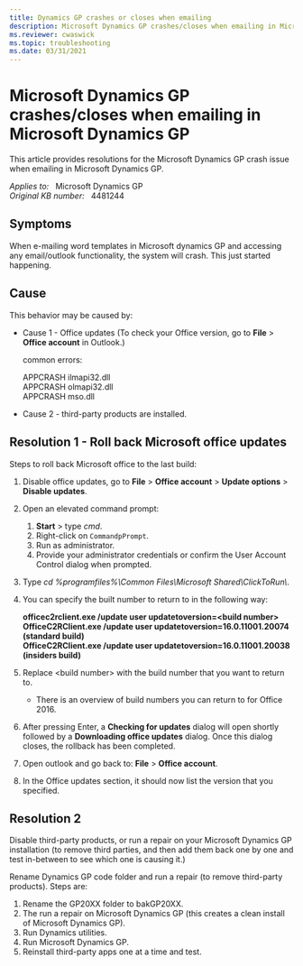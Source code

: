 ```yaml
---
title: Dynamics GP crashes or closes when emailing
description: Microsoft Dynamics GP crashes/closes when emailing in Microsoft Dynamics GP. Provides resolutions.
ms.reviewer: cwaswick
ms.topic: troubleshooting
ms.date: 03/31/2021
---
```

# Microsoft Dynamics GP crashes/closes when emailing in Microsoft Dynamics GP

This article provides resolutions for the Microsoft Dynamics GP crash issue when emailing in Microsoft Dynamics GP.

_Applies to:_ &nbsp; Microsoft Dynamics GP  
_Original KB number:_ &nbsp; 4481244

## Symptoms

When e-mailing word templates in Microsoft dynamics GP and accessing any email/outlook functionality, the system will crash. This just started happening.

## Cause

This behavior may be caused by:

- Cause 1 - Office updates  (To check your Office version, go to **File** > **Office account** in Outlook.)

  common errors:

  APPCRASH ilmapi32.dll  
  APPCRASH olmapi32.dll  
  APPCRASH mso.dll

- Cause 2 - third-party products are installed.

## Resolution 1 - Roll back Microsoft office updates

Steps to roll back Microsoft office to the last build:

1. Disable office updates, go to **File** > **Office account** > **Update options** > **Disable updates**.
2. Open an elevated command prompt:
   1. **Start** > type *cmd*.
   2. Right-click on `CommandpPrompt`.
   3. Run as administrator.
   4. Provide your administrator credentials or confirm the User Account Control dialog when prompted.
3. Type *cd %programfiles%\Common Files\Microsoft Shared\ClickToRun\\*.
4. You can specify the built number to return to in the following way:

    **officec2rclient.exe /update user updatetoversion=\<build number>**  
    **OfficeC2RClient.exe /update user updatetoversion=16.0.11001.20074 (standard build)**  
    **OfficeC2RClient.exe /update user updatetoversion=16.0.11001.20038 (insiders build)**

5. Replace \<build number> with the build number that you want to return to.
   - There is an overview of build numbers you can return to for Office 2016.

6. After pressing Enter, a **Checking for updates** dialog will open shortly followed by a **Downloading office updates** dialog. Once this dialog closes, the rollback has been completed.

7. Open outlook and go back to: **File** > **Office account**.
8. In the Office updates section, it should now list the version that you specified.

## Resolution 2

Disable third-party products, or run a repair on your Microsoft Dynamics GP installation (to remove third parties, and then add them back one by one and test in-between to see which one is causing it.)

Rename Dynamics GP code folder and run a repair (to remove third-party products). Steps are:

1. Rename the GP20XX folder to bakGP20XX.
2. The run a repair on Microsoft Dynamics GP (this creates a clean install of Microsoft Dynamics GP).
3. Run Dynamics utilities.
4. Run Microsoft Dynamics GP.
5. Reinstall third-party apps one at a time and test.
